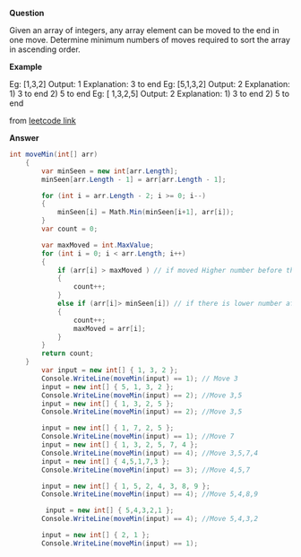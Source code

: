 
**Question**

Given an array of integers, any array element can be moved to the end in one move. Determine minimum numbers of moves required to sort the array in ascending order.

**Example**

Eg: [1,3,2]
Output: 1
Explanation: 3 to end
Eg: [5,1,3,2]
Output: 2
Explanation: 1) 3 to end
			 2) 5 to end
Eg: [ 1,3,2,5]
Output: 2
Explanation: 1) 3 to end
			 2) 5 to end

from [leetcode link](https://leetcode.com/discuss/interview-question/789524/determine-minimum-numbers-of-moves-required-to-sort-the-array-in-ascending-order)

**Answer**
```cs
int moveMin(int[] arr)
    {
        var minSeen = new int[arr.Length];
        minSeen[arr.Length - 1] = arr[arr.Length - 1];

        for (int i = arr.Length - 2; i >= 0; i--)
        {
            minSeen[i] = Math.Min(minSeen[i+1], arr[i]);
        }
        var count = 0;

        var maxMoved = int.MaxValue;
        for (int i = 0; i < arr.Length; i++)
        {
            if (arr[i] > maxMoved ) // if moved Higher number before then need to move
            {
                count++;
            }
            else if (arr[i]> minSeen[i]) // if there is lower number after then need to move
            {
                count++;
                maxMoved = arr[i];
            }
        }
        return count;
    }
        var input = new int[] { 1, 3, 2 };
        Console.WriteLine(moveMin(input) == 1); // Move 3
        input = new int[] { 5, 1, 3, 2 };
        Console.WriteLine(moveMin(input) == 2); //Move 3,5
        input = new int[] { 1, 3, 2, 5 };
        Console.WriteLine(moveMin(input) == 2); //Move 3,5

        input = new int[] { 1, 7, 2, 5 };
        Console.WriteLine(moveMin(input) == 1); //Move 7
        input = new int[] { 1, 3, 2, 5, 7, 4 };
        Console.WriteLine(moveMin(input) == 4); //Move 3,5,7,4
        input = new int[] { 4,5,1,7,3 };
        Console.WriteLine(moveMin(input) == 3); //Move 4,5,7

        input = new int[] { 1, 5, 2, 4, 3, 8, 9 };
        Console.WriteLine(moveMin(input) == 4); //Move 5,4,8,9

         input = new int[] { 5,4,3,2,1 };
        Console.WriteLine(moveMin(input) == 4); //Move 5,4,3,2

        input = new int[] { 2, 1 };
        Console.WriteLine(moveMin(input) == 1);
```

